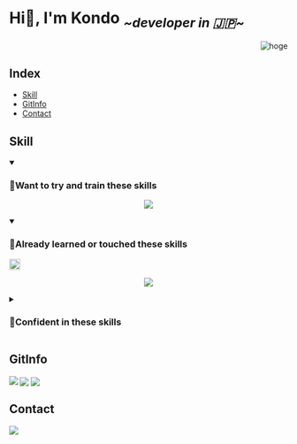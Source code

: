 

# Hi👋, I'm Kondo <sub> *\~developer in 🇯🇵\~*</sub>

<p align="right"> 
	<img src="https://komarev.com/ghpvc/?username=KondoRinichi&label=Profile%20views&color=0e75b6&style=flat&logo-size=amd" alt="hoge" /> 
</p>

## Index

- [Skill](#skill)
- [GitInfo](#gitinfo)
- [Contact](#contact)

<!-- スキル -->

## Skill

<details open>
<summary>
<h3>🌱Want to try and train these skills</h3>
</summary>
<p class="skill_content" align="center">
	<a href="https://skillicons.dev">
  		<img src="https://skillicons.dev/icons?i=angular,aws,docker,azure,react,vue,fastapi,python,go&perline=5" />
	</a>
</p>
</details>

<details open>
<summary>
<h3>🔰Already learned or touched these skills&nbsp</h3><sub><img src="https://img.shields.io/badge/Not Masterd!-yet-red" height="20"></sub>
</summary>
<p class="skill_content" align="center">
	<a href="https://skillicons.dev">
		<img src="https://skillicons.dev/icons?i=cs,dotnet,html,css,js&perline=5" />
	</a>
</p>
</details>

<details>
<summary>
<h3>🌳Confident in these skills</h3>
</summary>
	<p align="center">
	<img src="https://img.shields.io/badge/Not Now-😢-blue" height="30">
	</p>
</details>

<!-- git情報 -->
## GitInfo
<a>
<img align="center" src="https://github-readme-stats.vercel.app/api?username=KondoRinichi&count_private=true&theme=aura&show_icons=true&locale=ja"/>
</a>
<a>
<img align="center" src="https://github-readme-streak-stats.herokuapp.com/?user=KondoRinichi&count_private=true&theme=aura&show_icons=true&locale=ja" />
</a>
<a>
<img align="left" src="https://github-readme-stats.vercel.app/api/top-langs?username=KondoRinichi&count_private=true&theme=aura&show_icons=true&locale=ja&layout=compact"  />
</a>
<br>
<!-- コンタクト -->

## Contact

<p align="left"> <a href="https://twitter.com/hoge" target="blank"><img src="https://img.shields.io/twitter/follow/自分のアカウント名?logo=twitter&style=for-the-badge" /></a> </p>
